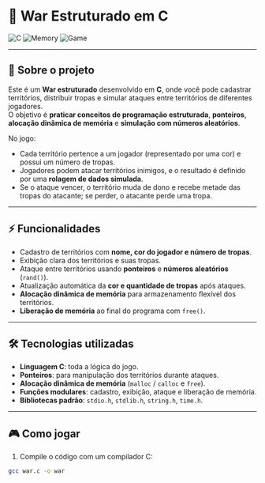 # 🎲 War Estruturado em C

![C](https://img.shields.io/badge/Linguagem-C-00599C?style=for-the-badge&logo=c)
![Memory](https://img.shields.io/badge/Mem%C3%B3ria-Aloca%C3%A7%C3%A3o%20Din%C3%A2mica-green?style=for-the-badge)
![Game](https://img.shields.io/badge/Jogo-War-orange?style=for-the-badge)

---

## 🏰 Sobre o projeto

Este é um **War estruturado** desenvolvido em **C**, onde você pode cadastrar territórios, distribuir tropas e simular ataques entre territórios de diferentes jogadores.  
O objetivo é **praticar conceitos de programação estruturada**, **ponteiros**, **alocação dinâmica de memória** e **simulação com números aleatórios**.

No jogo:  
- Cada território pertence a um jogador (representado por uma cor) e possui um número de tropas.  
- Jogadores podem atacar territórios inimigos, e o resultado é definido por uma **rolagem de dados simulada**.  
- Se o ataque vencer, o território muda de dono e recebe metade das tropas do atacante; se perder, o atacante perde uma tropa.  

---

## ⚡ Funcionalidades

- Cadastro de territórios com **nome, cor do jogador e número de tropas**.  
- Exibição clara dos territórios e suas tropas.  
- Ataque entre territórios usando **ponteiros** e **números aleatórios** (`rand()`).  
- Atualização automática da **cor e quantidade de tropas** após ataques.  
- **Alocação dinâmica de memória** para armazenamento flexível dos territórios.  
- **Liberação de memória** ao final do programa com `free()`.  

---

## 🛠 Tecnologias utilizadas

- **Linguagem C**: toda a lógica do jogo.  
- **Ponteiros**: para manipulação dos territórios durante ataques.  
- **Alocação dinâmica de memória** (`malloc` / `calloc` e `free`).  
- **Funções modulares**: cadastro, exibição, ataque e liberação de memória.  
- **Bibliotecas padrão**: `stdio.h`, `stdlib.h`, `string.h`, `time.h`.  

---

## 🎮 Como jogar

1. Compile o código com um compilador C:
```bash
gcc war.c -o war
